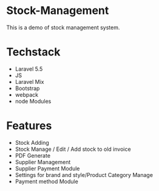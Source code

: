 
# Stock-Management
This is a demo of stock management system.

# Techstack
  - Laravel 5.5
  - JS
  - Laravel Mix
  - Bootstrap
  - webpack
  - node Modules
# Features
  - Stock Adding
  - Stock Manage / Edit / Add stock to old invoice
  - PDF Generate
  - Supplier Management
  - Supplier Payment Module
  - Settings for brand and style/Product Category Manage
  - Payment method Module

  ```
 
